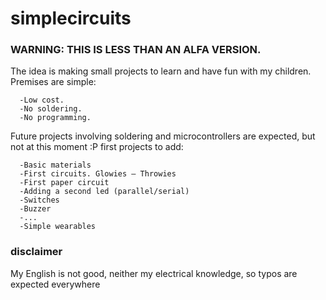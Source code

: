 # simplecircuits
### WARNING: THIS IS LESS THAN AN ALFA VERSION.  

The idea is making small projects to learn and have fun with my children. Premises are simple:
     
      -Low cost.
      -No soldering.
      -No programming.

Future projects involving soldering and microcontrollers are expected, but not at this moment :P
first projects to add:
        
      -Basic materials
      -First circuits. Glowies — Throwies
      -First paper circuit
      -Adding a second led (parallel/serial)
      -Switches
      -Buzzer
      -...
      -Simple wearables

### disclaimer
My English is not good, neither my electrical knowledge, so typos are expected everywhere 

